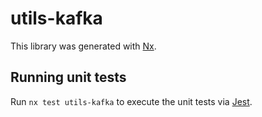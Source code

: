 # utils-kafka

This library was generated with [Nx](https://nx.dev).

## Running unit tests

Run `nx test utils-kafka` to execute the unit tests via [Jest](https://jestjs.io).
